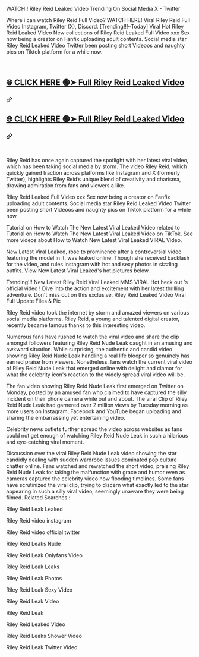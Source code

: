 WATCH!! Riley Reid Leaked Video Trending On Social Media X - Twitter

Where i can watch Riley Reid Full Video? WATCH HERE! Viral Riley Reid Full Video Instagram, Twitter (X), Discord.
[Trending!!!~Today] Viral Hot Riley Reid Leaked Video New collections of Riley Reid Leaked Full Video xxx Sex now being a creator on Fanfix uploading adult contents. Social media star Riley Reid Leaked Video Twitter been posting short Videoos and naughty pics on Tiktok platform for a while now.

<br>
<div class="markdown-heading" dir="auto"><h2 tabindex="-1" class="heading-element" dir="auto"><a href="https://kabir-singh2.blogspot.com/2024/09/viral.html" rel="nofollow">🌐 CLICK HERE 🟢➤ Full Riley Reid Leaked Video</a></h2><a id="user-content--click-here--full-riley-reid-leaked-video" class="anchor" aria-label="Permalink: 🌐 CLICK HERE 🟢➤ Full Riley Reid Leaked Video" href="#-click-here--full-riley-reid-leaked-video"><svg class="octicon octicon-link" viewBox="0 0 16 16" version="1.1" width="16" height="16" aria-hidden="true"><path d="m7.775 3.275 1.25-1.25a3.5 3.5 0 1 1 4.95 4.95l-2.5 2.5a3.5 3.5 0 0 1-4.95 0 .751.751 0 0 1 .018-1.042.751.751 0 0 1 1.042-.018 1.998 1.998 0 0 0 2.83 0l2.5-2.5a2.002 2.002 0 0 0-2.83-2.83l-1.25 1.25a.751.751 0 0 1-1.042-.018.751.751 0 0 1-.018-1.042Zm-4.69 9.64a1.998 1.998 0 0 0 2.83 0l1.25-1.25a.751.751 0 0 1 1.042.018.751.751 0 0 1 .018 1.042l-1.25 1.25a3.5 3.5 0 1 1-4.95-4.95l2.5-2.5a3.5 3.5 0 0 1 4.95 0 .751.751 0 0 1-.018 1.042.751.751 0 0 1-1.042.018 1.998 1.998 0 0 0-2.83 0l-2.5 2.5a1.998 1.998 0 0 0 0 2.83Z"></path></svg></a></div>
<div class="markdown-heading" dir="auto"><h2 tabindex="-1" class="heading-element" dir="auto"><a href="https://kabir-singh2.blogspot.com/2024/09/viral.html" rel="nofollow">🌐 CLICK HERE 🟢➤ Full Riley Reid Leaked Video</a></h2><a id="user-content--click-here--full-riley-reid-leaked-video" class="anchor" aria-label="Permalink: 🌐 CLICK HERE 🟢➤ Full Riley Reid Leaked Video" href="#-click-here--full-riley-reid-leaked-video"><svg class="octicon octicon-link" viewBox="0 0 16 16" version="1.1" width="16" height="16" aria-hidden="true"><path d="m7.775 3.275 1.25-1.25a3.5 3.5 0 1 1 4.95 4.95l-2.5 2.5a3.5 3.5 0 0 1-4.95 0 .751.751 0 0 1 .018-1.042.751.751 0 0 1 1.042-.018 1.998 1.998 0 0 0 2.83 0l2.5-2.5a2.002 2.002 0 0 0-2.83-2.83l-1.25 1.25a.751.751 0 0 1-1.042-.018.751.751 0 0 1-.018-1.042Zm-4.69 9.64a1.998 1.998 0 0 0 2.83 0l1.25-1.25a.751.751 0 0 1 1.042.018.751.751 0 0 1 .018 1.042l-1.25 1.25a3.5 3.5 0 1 1-4.95-4.95l2.5-2.5a3.5 3.5 0 0 1 4.95 0 .751.751 0 0 1-.018 1.042.751.751 0 0 1-1.042.018 1.998 1.998 0 0 0-2.83 0l-2.5 2.5a1.998 1.998 0 0 0 0 2.83Z"></path></svg></a></div>
<br>
<br>


Riley Reid has once again captured the spotlight with her latest viral video, which has been taking social media by storm. The video Riley Reid, which quickly gained traction across platforms like Instagram and X (formerly Twitter), highlights Riley Reid’s unique blend of creativity and charisma, drawing admiration from fans and viewers a like.

Riley Reid Leaked Full Video xxx Sex now being a creator on Fanfix uploading adult contents. Social media star Riley Reid Leaked Video Twitter been posting short Videoos and naughty pics on Tiktok platform for a while now.

Tutorial on How to Watch The New Latest Viral Leaked Video related to Tutorial on How to Watch The New Latest Viral Leaked Video on TikTok. See more videos about How to Watch New Latest Viral Leaked VIRAL Video.

New Latest Viral Leaked, rose to prominence after a controversial video featuring the model in it, was leaked online. Though she received backlash for the video, and rules Instagram with hot and sexy photos in sizzling outfits. View New Latest Viral Leaked's hot pictures below.

Trending!!! New Latest Riley Reid Viral Leaked MMS VIRAL Hot heck out 's official video ! Dive into the action and excitement with her latest thrilling adventure. Don't miss out on this exclusive.
Riley Reid Leaked Video Viral Full Update Files & Pic

Riley Reid video took the internet by storm and amazed viewers on various social media platforms. Riley Reid, a young and talented digital creator, recently became famous thanks to this interesting video.

Numerous fans have rushed to watch the viral video and share the clip amongst followers featuring Riley Reid Nude Leak caught in an amusing and awkward situation. While surprising, the authentic and candid video showing Riley Reid Nude Leak handling a real life blooper so genuinely has earned praise from viewers. Nonetheless, fans watch the current viral video of Riley Reid Nude Leak that emerged online with delight and clamor for what the celebrity icon's reaction to the widely spread viral video will be.

The fan video showing Riley Reid Nude Leak first emerged on Twitter on Monday, posted by an amused fan who claimed to have captured the silly incident on their phone camera while out and about. The viral Clip of Riley Reid Nude Leak had garnered over 2 million views by Tuesday morning as more users on Instagram, Facebook and YouTube began uploading and sharing the embarrassing yet entertaining video.

Celebrity news outlets further spread the video across websites as fans could not get enough of watching Riley Reid Nude Leak in such a hilarious and eye-catching viral moment.

Discussion over the viral Riley Reid Nude Leak video showing the star candidly dealing with sudden wardrobe issues dominated pop culture chatter online. Fans watched and rewatched the short video, praising Riley Reid Nude Leak for taking the malfunction with grace and humor even as cameras captured the celebrity video now flooding timelines. Some fans have scrutinized the viral clip, trying to discern what exactly led to the star appearing in such a silly viral video, seemingly unaware they were being filmed.
Related Searches :

Riley Reid Leak Leaked

Riley Reid video instagram

Riley Reid video official twitter

Riley Reid Leaks Nude

Riley Reid Leak Onlyfans Video

Riley Reid Leak Leaks

Riley Reid Leak Photos

Riley Reid Leak Sexy Video

Riley Reid Leak Video

Riley Reid Leak

Riley Reid Leaked Video

Riley Reid Leaks Shower Video

Riley Reid Leak Twitter Video

